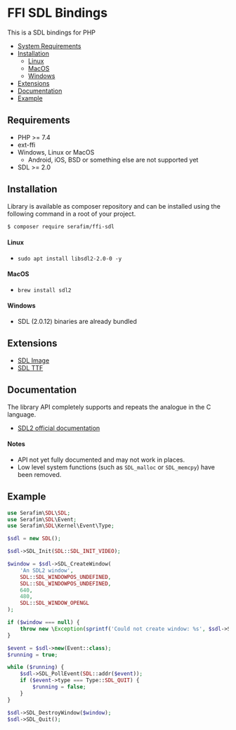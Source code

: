 # FFI SDL Bindings

This is a SDL bindings for PHP

- [System Requirements](#requirements)
- [Installation](#installation)
    - [Linux](#linux)
    - [MacOS](#macos)
    - [Windows](#windows)
- [Extensions](#extensions)
- [Documentation](#documentation)
- [Example](#example)

## Requirements

- PHP >= 7.4
- ext-ffi
- Windows, Linux or MacOS 
    - Android, iOS, BSD or something else are not supported yet
- SDL >= 2.0

## Installation

Library is available as composer repository and can be 
installed using the following command in a root of your project.

```bash
$ composer require serafim/ffi-sdl
```

#### Linux

- `sudo apt install libsdl2-2.0-0 -y`

#### MacOS

- `brew install sdl2`

#### Windows

- SDL (2.0.12) binaries are already bundled

## Extensions

- [SDL Image](https://github.com/SerafimArts/ffi-sdl-image)
- [SDL TTF](https://github.com/SerafimArts/ffi-sdl-ttf)

## Documentation

The library API completely supports and repeats the analogue in the C language.

- [SDL2 official documentation](https://wiki.libsdl.org/FrontPage)

#### Notes

- API not yet fully documented and may not work in places.
- Low level system functions (such as `SDL_malloc` or `SDL_memcpy`) have been removed.

## Example

```php
use Serafim\SDL\SDL;
use Serafim\SDL\Event;
use Serafim\SDL\Kernel\Event\Type;

$sdl = new SDL();

$sdl->SDL_Init(SDL::SDL_INIT_VIDEO);

$window = $sdl->SDL_CreateWindow( 
    'An SDL2 window',
    SDL::SDL_WINDOWPOS_UNDEFINED,
    SDL::SDL_WINDOWPOS_UNDEFINED, 
    640,
    480,
    SDL::SDL_WINDOW_OPENGL
);

if ($window === null) {
    throw new \Exception(sprintf('Could not create window: %s', $sdl->SDL_GetError()));
}

$event = $sdl->new(Event::class);
$running = true;

while ($running) {
    $sdl->SDL_PollEvent(SDL::addr($event));
    if ($event->type === Type::SDL_QUIT) {
        $running = false;
    }
}

$sdl->SDL_DestroyWindow($window);
$sdl->SDL_Quit();
```
